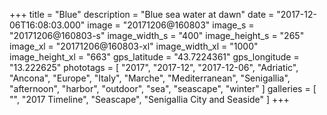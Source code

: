 +++
title = "Blue"
description = "Blue sea water at dawn"
date = "2017-12-06T16:08:03.000"
image = "20171206@160803"
image_s = "20171206@160803-s"
image_width_s = "400"
image_height_s = "265"
image_xl = "20171206@160803-xl"
image_width_xl = "1000"
image_height_xl = "663"
gps_latitude = "43.7224361"
gps_longitude = "13.222625"
phototags = [ "2017", "2017-12", "2017-12-06", "Adriatic", "Ancona", "Europe", "Italy", "Marche", "Mediterranean", "Senigallia", "afternoon", "harbor", "outdoor", "sea", "seascape", "winter" ]
galleries = [ "", "2017 Timeline", "Seascape", "Senigallia City and Seaside" ]
+++
